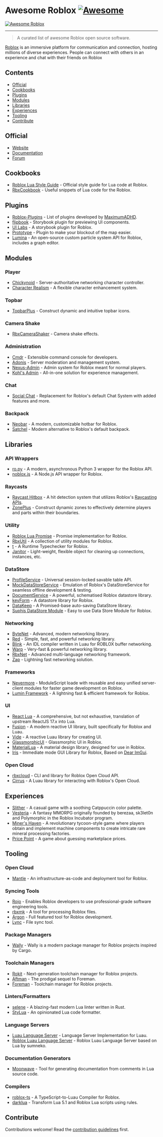 # Awesome Roblox [![Awesome](https://awesome.re/badge.svg)](https://awesome.re)

[![Awesome Roblox](media/logo.png)](https://github.com/awesome-roblox/awesome-roblox)

---

> A curated list of awesome Roblox open source software.

[Roblox](https://www.roblox.com/) is an immersive platform for communication and connection, hosting 
millions of diverse experiences. People can connect with others in an experience 
and chat with their friends on Roblox

## Contents

- [Official](#official)
- [Cookbooks](#cookbooks)
- [Plugins](#plugins)
- [Modules](#modules)
- [Libraries](#libraries)
- [Experiences](#experiences)
- [Tooling](#tooling)
- [Contribute](#contribute)

## Official

- [Website](https://create.roblox.com/landing)
- [Documentation](https://create.roblox.com/docs)
- [Forum](https://devforum.roblox.com/)

## Cookbooks

- [Roblox Lua Style Guide](https://roblox.github.io/lua-style-guide/) - Official style guide for Lua code at Roblox.
- [RbxCookbook](https://github.com/Sleitnick/RbxCookbook) - Useful snippets of Lua code for the Roblox.

## Plugins

- [Roblox-Plugins](https://github.com/MaximumADHD/Roblox-Plugins) - List of plugins developed by [MaximumADHD](https://github.com/MaximumADHD).
- [flipbook](https://github.com/flipbook-labs/flipbook) - Storybook plugin for previewing UI components.
- [UI Labs](https://github.com/PepeElToro41/ui-labs) - A storybook plugin for Roblox.
- [Prototype](https://github.com/Velover/PrototypingPlugin) - Plugin to make your blockout of the map easier.
- [Lumina](https://github.com/Mqxsyy/Lumina) - An open-source custom particle system API for Roblox, includes a graph editor.

## Modules

### Player

- [Chickynoid](https://github.com/easy-games/chickynoid) - Server-authoritative networking character controller.
- [Character Realism](https://github.com/MaximumADHD/Character-Realism) - A flexible character enhancement system.

### Topbar

- [TopbarPlus](https://github.com/1ForeverHD/TopbarPlus) - Construct dynamic and intuitive topbar icons.

### Camera Shake

- [RbxCameraShaker](https://github.com/Sleitnick/RbxCameraShaker) - Camera shake effects.

### Administration

- [Cmdr](https://github.com/evaera/Cmdr) - Extensible command console for developers.
- [Adonis](https://github.com/Epix-Incorporated/Adonis) - Server moderation and management system.
- [Nexus-Admin](https://github.com/TheNexusAvenger/Nexus-Admin) - Admin system for Roblox meant for normal players.
- [Kohl's Admin](https://github.com/kohls-admin/kohls-admin) - All-in-one solution for experience management.

### Chat

- [Social Chat](https://github.com/Cosmental/Social-Chat-V2) - Replacement for Roblox's default Chat System with added features and more.

### Backpack

- [Neobar](https://github.com/ImAvafe/NeoHotbar) - A modern, customizable hotbar for Roblox.
- [Satchel](https://github.com/RyanLua/Satchel) - Modern alternative to Roblox's default backpack.

## Libraries

### API Wrappers

- [ro.py](https://github.com/ro-py/ro.py) - A modern, asynchronous Python 3 wrapper for the Roblox API.
- [noblox.js](https://github.com/noblox/noblox.js) - A Node.js API wrapper for Roblox.

### Raycasts

- [Raycast Hitbox](https://github.com/Swordphin/raycastHitboxRbxl) - A hit detection system that utilizes Roblox's [Raycasting APIs](https://create.roblox.com/docs/reference/engine/classes/WorldRoot#Raycast).
- [ZonePlus](https://github.com/1ForeverHD/ZonePlus) - Construct dynamic zones to effectively determine players and parts within their boundaries.

### Utility

- [Roblox Lua Promise](https://github.com/evaera/roblox-lua-promise) - Promise implementation for Roblox.
- [RbxUtil](https://github.com/Sleitnick/RbxUtil) - A collection of utility modules for Roblox.
- [t](https://github.com/osyrisrblx/t) - A Runtime Typechecker for Roblox.
- [Janitor](https://github.com/howmanysmall/Janitor) - Light-weight, flexible object for cleaning up connections, instances, etc.

### DataStore

- [ProfileService](https://github.com/MadStudioRoblox/ProfileService) - Universal session-locked savable table API.
- [MockDataStoreService](https://github.com/buildthomas/MockDataStoreService) - Emulation of Roblox's DataStoreService for seamless offline development & testing.
- [DocumentService](https://github.com/anthony0br/DocumentService) - A powerful, schematised Roblox datastore library.
- [keyForm](https://github.com/ffrostfall/keyForm) - A datastore library for Roblox.
- [DataKeep](https://github.com/noahrepublic/DataKeep) - A Promised-base auto-saving DataStore library.
- [Suphis DataStore Module](https://github.com/NameTakenBonk/SuphisDataStoreModule) - Easy to use Data Store Module for Roblox.

### Networking

- [ByteNet](https://github.com/ffrostfall/ByteNet) - Advanced, modern networking library.
- [Red](https://github.com/jackdotink/Red) - Simple, fast, and powerful networking library.
- [Blink](https://github.com/1Axen/blink) - An IDL compiler written in Luau for ROBLOX buffer networking.
- [Warp](https://github.com/imezx/Warp) - Very-fast & powerful networking library.
- [RbxNet](https://github.com/roblox-aurora/rbx-net) - Advanced multi-language networking framework.
- [Zap](https://github.com/red-blox/zap) - Lightning fast networking solution.

### Frameworks

- [Nevermore](https://github.com/Quenty/NevermoreEngine) - ModuleScript loade with reusable and easy unified server-client modules for faster game development on Roblox.
- [Lumin Framework](https://github.com/lumin-dev/LuminFramework) - A lightning fast & efficient framework for Roblox.

### UI

- [React Lua](https://github.com/jsdotlua/react-lua) - A comprehensive, but not exhaustive, translation of upstream ReactJS 17.x into Lua.
- [Fusion](https://github.com/dphfox/Fusion) - A modern reactive UI library, built specifically for Roblox and Luau.
- [Vide](https://github.com/centau/vide) - A reactive Luau library for creating UI.
- [GlassmorphicUI](https://github.com/boatbomber/GlassmorphicUI) - Glassmorphic UI in Roblox.
- [MaterialLua](https://github.com/Kinlei/MaterialLua) - A material design library, designed for use in Roblox.
- [Iris](https://github.com/Michael-48/Iris) - Immediate mode GUI Library for Roblox, Based on [Dear ImGui](https://github.com/ocornut/imgui).

### Open Cloud

- [rbxcloud](https://github.com/Sleitnick/rbxcloud) - CLI and library for Roblox Open Cloud API.
- [Cirrus](https://github.com/memorycode/cirrus) - A Luau library for interacting with Roblox's Open Cloud.

## Experiences

- [Slither](https://github.com/littensy/slither) - A casual game with a soothing Catppuccin color palette.
- [Vesteria](https://github.com/berezaa/vesteria) - A fantasy MMORPG originally founded by berezaa, sk3let0n and Polymorphic in the Roblox Incubator program.
- [Miner's Haven](https://github.com/berezaa/minershaven) - A revolutionary tycoon-style game where players obtain and implement machine components to create intricate rare mineral processing factories.
- [Price Point](https://github.com/Fizzyhex/price-point) - A game about guessing marketplace prices.

## Tooling

### Open Cloud

- [Mantle](https://github.com/blake-mealey/mantle) - An infrastructure-as-code and deployment tool for Roblox.

### Syncing Tools

- [Rojo](https://github.com/rojo-rbx/rojo) - Enables Roblox developers to use professional-grade software engineering tools.
- [rbxmk](https://github.com/anaminus/rbxmk) - A tool for processing Roblox files.
- [Argon](https://github.com/argon-rbx/argon) - Full featured tool for Roblox development.
- [Lync](https://github.com/Iron-Stag-Games/Lync) - File sync tool.

### Package Managers

- [Wally](https://github.com/UpliftGames/wally) - Wally is a modern package manager for Roblox projects inspired by Cargo.

### Toolchain Managers

- [Rokit](https://github.com/rojo-rbx/rokit) - Next-generation toolchain manager for Roblox projects.
- [Aftman](https://github.com/LPGhatguy/aftman) - The prodigal sequel to Foreman.
- [Foreman](https://github.com/Roblox/foreman) - Toolchain manager for Roblox projects.

### Linters/Formatters

- [selene](https://github.com/Kampfkarren/selene) - A blazing-fast modern Lua linter written in Rust.
- [StyLua](https://github.com/JohnnyMorganz/StyLua) - An opinionated Lua code formatter.

### Language Servers

- [Luau Language Server](https://github.com/JohnnyMorganz/luau-lsp) - Language Server Implementation for Luau.
- [Roblox Luau Language Server](https://github.com/NightrainsRbx/RobloxLsp) - Roblox Luau Language Server based on Lua by sumneko.

### Documentation Generators

- [Moonwave](https://github.com/evaera/moonwave) - Tool for generating documentation from comments in Lua source code.

### Compilers

- [roblox-ts](https://github.com/roblox-ts/roblox-ts) - A TypeScript-to-Luau Compiler for Roblox.
- [darklua](https://github.com/seaofvoices/darklua) - Transform Lua 5.1 and Roblox Lua scripts using rules.

## Contribute

Contributions welcome! Read the [contribution guidelines](contributing.md) first.
